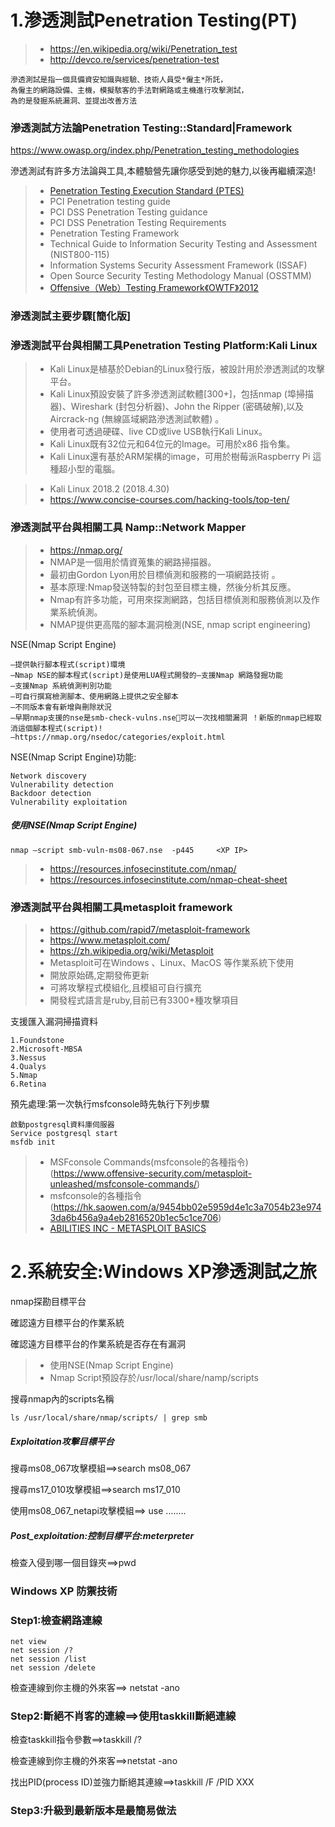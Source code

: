 # 1.滲透測試Penetration Testing(PT)

>* https://en.wikipedia.org/wiki/Penetration_test
>* http://devco.re/services/penetration-test
```
滲透測試是指一個具備資安知識與經驗、技術人員受*僱主*所託，
為僱主的網路設備、主機，模擬駭客的手法對網路或主機進行攻擊測試，
為的是發掘系統漏洞、並提出改善方法
```

### 滲透測試方法論Penetration Testing::Standard|Framework

https://www.owasp.org/index.php/Penetration_testing_methodologies

滲透測試有許多方法論與工具,本體驗營先讓你感受到她的魅力,以後再繼續深造! 

>* [Penetration Testing Execution Standard (PTES)](http://www.pentest-standard.org/index.php/Main_Page)
>* PCI Penetration testing guide
>* PCI DSS Penetration Testing guidance
>* PCI DSS Penetration Testing Requirements
>* Penetration Testing Framework
>* Technical Guide to Information Security Testing and Assessment (NIST800-115)
>* Information Systems Security Assessment Framework (ISSAF)
>* Open Source Security Testing Methodology Manual (OSSTMM)
>* [Offensive（Web）Testing Framework《OWTF》2012](https://github.com/7a/owtf)


### 滲透測試主要步驟[簡化版]

### 滲透測試平台與相關工具Penetration Testing Platform:Kali Linux

>* Kali Linux是植基於Debian的Linux發行版，被設計用於滲透測試的攻擊平台。
>* Kali Linux預設安裝了許多滲透測試軟體[300+]，包括nmap (埠掃描器)、Wireshark (封包分析器)、John the Ripper (密碼破解),以及Aircrack-ng (無線區域網路滲透測試軟體) 。 
>* 使用者可透過硬碟、live CD或live USB執行Kali Linux。
>* Kali Linux既有32位元和64位元的Image。可用於x86 指令集。
>* Kali Linux還有基於ARM架構的image，可用於樹莓派Raspberry Pi 這種超小型的電腦。

>* Kali Linux 2018.2 (2018.4.30)
>* https://www.concise-courses.com/hacking-tools/top-ten/

### 滲透測試平台與相關工具 Namp::Network Mapper

>* https://nmap.org/
>* NMAP是一個用於情資蒐集的網路掃描器。
>* 最初由Gordon Lyon用於目標偵測和服務的一項網路技術 。 
>* 基本原理:Nmap發送特製的封包至目標主機，然後分析其反應。
>* Nmap有許多功能，可用來探測網路，包括目標偵測和服務偵測以及作業系統偵測。
>* NMAP提供更高階的腳本漏洞檢測(NSE, nmap script engineering)

NSE(Nmap Script Engine)
```
–提供執行腳本程式(script)環境
–Nmap NSE的腳本程式(script)是使用LUA程式開發的–支援Nmap 網路發掘功能
–支援Nmap 系統偵測判別功能
–可自行撰寫檢測腳本、使用網路上提供之安全腳本
–不同版本會有新增與刪除狀況
–早期nmap支援的nse是smb-check-vulns.nse可以一次找相關漏洞 ！新版的nmap已經取消這個腳本程式(script)!
–https://nmap.org/nsedoc/categories/exploit.html
```

NSE(Nmap Script Engine)功能:
```
Network discovery
Vulnerability detection
Backdoor detection
Vulnerability exploitation
```
##### 使用NSE(Nmap Script Engine)

```
nmap –script smb-vuln-ms08-067.nse  -p445     <XP IP>
```

>* https://resources.infosecinstitute.com/nmap/
>* https://resources.infosecinstitute.com/nmap-cheat-sheet

### 滲透測試平台與相關工具metasploit framework

>* https://github.com/rapid7/metasploit-framework
>* https://www.metasploit.com/
>* https://zh.wikipedia.org/wiki/Metasploit
>* Metasploit可在Windows 、Linux、MacOS 等作業系統下使用
>* 開放原始碼,定期發佈更新
>* 可將攻擊程式模組化,且模組可自行擴充
>* 開發程式語言是ruby,目前已有3300+種攻擊項目

支援匯入漏洞掃描資料
```
1.Foundstone
2.Microsoft-MBSA 
3.Nessus
4.Qualys 
5.Nmap 
6.Retina
```

預先處理:第一次執行msfconsole時先執行下列步驟
```
啟動postgresql資料庫伺服器
Service postgresql start
msfdb init
```

>* MSFconsole Commands(msfconsole的各種指令)(https://www.offensive-security.com/metasploit-unleashed/msfconsole-commands/)
>* msfconsole的各種指令(https://hk.saowen.com/a/9454bb02e5959d4e1c3a7054b23e9743da6b456a9a4eb2816520b1ec5c1ce706)
>* [ABILITIES INC - METASPLOIT BASICS](https://www.blackhat.com/us-18/training/schedule/index.html#abilities-inc---metasploit-basics-9803)

# 2.系統安全:Windows XP滲透測試之旅

nmap探勘目標平台

確認遠方目標平台的作業系統

確認遠方目標平台的作業系統是否存在有漏洞
>* 使用NSE(Nmap Script Engine)
>* Nmap Script預設存於/usr/local/share/namp/scripts

搜尋nmap內的scripts名稱
```
ls /usr/local/share/nmap/scripts/ | grep smb
```

##### Exploitation攻擊目標平台

搜尋ms08_067攻擊模組==>search ms08_067

搜尋ms17_010攻擊模組==>search ms17_010

使用ms08_067_netapi攻擊模組==>  use ........

##### Post_exploitation:控制目標平台:meterpreter

檢查入侵到哪一個目錄夾==>pwd



### Windows XP 防禦技術

### Step1:檢查網路連線
```
net view
net session /?
net session /list
net session /delete
```

檢查連線到你主機的外來客==> netstat -ano


### Step2:斷絕不肖客的連線==>使用taskkill斷絕連線

檢查taskkill指令參數==>taskkill /?

檢查連線到你主機的外來客==>netstat -ano

找出PID(process ID)並強力斷絕其連線==>taskkill /F /PID XXX

### Step3:升級到最新版本是最簡易做法










